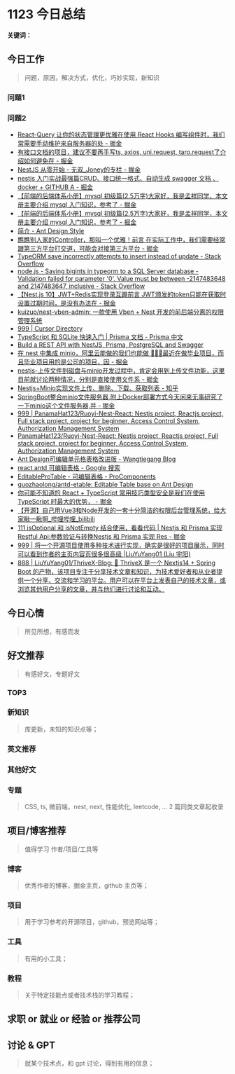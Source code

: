 
# 1123 今日总结




**关键词：** 


## 今日工作
> 问题，原因，解决方式，优化，巧妙实现，新知识

### 问题1


### 问题2
- [React-Query 让你的状态管理更优雅在使用 React Hooks 编写组件时，我们常需要手动维护来自服务器的处 - 掘金](https://juejin.cn/post/6937833844837974053)
- [有接口文档的项目，建议不要再手写ts, axios, uni.request, taro.request了介绍如何避免在 - 掘金](https://juejin.cn/post/7436581678120878080)
- [NestJS 从零开始 - 无双_Joney的专栏 - 掘金](https://juejin.cn/column/7179578893353877565)
- [nestjs 入门实战最强篇CRUD、接口统一格式、自动生成 swagger 文档 、docker + GITHUB A - 掘金](https://juejin.cn/post/7434059234760556594#heading-19)
- [【前端的后端体系小册】mysql 初级篇(2.5万字)大家好，我是孟祥同学，本文册主要介绍 mysql 入门知识，参考了 - 掘金](https://juejin.cn/post/7314978189456162851#heading-93)
- [【前端的后端体系小册】mysql 初级篇(2.5万字)大家好，我是孟祥同学，本文册主要介绍 mysql 入门知识，参考了 - 掘金](https://juejin.cn/post/7314978189456162851#heading-74)
- [简介 - Ant Design Style](https://ant-design.github.io/antd-style/zh-CN/guide)
- [瞧瞧别人家的Controller，那叫一个优雅！前言 在实际工作中，我们需要经常跟第三方平台打交道，可能会对接第三方平台 - 掘金](https://juejin.cn/post/7436040737416757275)
- [TypeORM save incorrectly attempts to insert instead of update - Stack Overflow](https://stackoverflow.com/questions/66671515/typeorm-save-incorrectly-attempts-to-insert-instead-of-update)
- [node.js - Saving bigints in typeorm to a SQL Server database - Validation failed for parameter '0'. Value must be between -2147483648 and 2147483647, inclusive - Stack Overflow](https://stackoverflow.com/questions/60904878/saving-bigints-in-typeorm-to-a-sql-server-database-validation-failed-for-param)
- [【Nest.js 10】JWT+Redis实现登录互踢前言 JWT颁发的token只能在获取时设置过期时间，是没有办法在 - 掘金](https://juejin.cn/post/7433079370853449791)
- [kuizuo/nest-vben-admin: 一款使用 Vben + Nest 开发的前后端分离的权限管理系统](https://github.com/kuizuo/nest-vben-admin)
- [999 | Cursor Directory](https://cursor.directory/)
- [TypeScript 和 SQLite 快速入门 | Prisma 文档 - Prisma 中文](https://prisma.org.cn/docs/getting-started/quickstart-sqlite#)
- [Build a REST API with NestJS, Prisma, PostgreSQL and Swagger](https://www.prisma.io/blog/nestjs-prisma-rest-api-7D056s1BmOL0)
- [在 nest 中集成 minio，阿里云能做的我们也能做 🐒🐒🐒最近在做毕业项目，而且毕业项目用的是公司的项目，因 - 掘金](https://juejin.cn/post/7362799963322351626?from=search-suggest)
- [nestjs-上传文件到磁盘与minio开发过程中，肯定会用到上传文件功能，这里目前就讨论两种情况，分别是直接使用文件系 - 掘金](https://juejin.cn/post/7274518244085710905)
- [Nestjs+Minio实现文件上传、删除、下载、获取列表 - 知乎](https://zhuanlan.zhihu.com/p/616073957)
- [SpringBoot整合minio文件服务器,附上Docker部署方式今天闲来无事研究了一下minio这个文件服务器,并 - 掘金](https://juejin.cn/post/7006217033092169764)
- [999 | PanamaHat123/Ruoyi-Nest-React: Nestjs project, Reactjs project, Full stack project, project for beginner, Access Control System, Authorization Management System](https://github.com/PanamaHat123/Ruoyi-Nest-React)
- [PanamaHat123/Ruoyi-Nest-React: Nestjs project, Reactjs project, Full stack project, project for beginner, Access Control System, Authorization Management System](https://github.com/PanamaHat123/Ruoyi-Nest-React/tree/master)
- [Ant Design可编辑单元格表格改进版 - Wangtiegang Blog](https://wangtiegang.github.io/2020/03/01/Ant-Design%E5%8F%AF%E7%BC%96%E8%BE%91%E5%8D%95%E5%85%83%E6%A0%BC%E8%A1%A8%E6%A0%BC%E6%94%B9%E8%BF%9B%E7%89%88/)
- [react antd 可编辑表格 - Google 搜索](https://www.google.com/search?q=react+antd++%E5%8F%AF%E7%BC%96%E8%BE%91%E8%A1%A8%E6%A0%BC&sca_esv=280a44b9c274f648&sxsrf=ADLYWIIT7cKBMEasu046VrlqsE4PbNcY6Q:1731911400704&ei=6N46Z-XLKvbAvr0PndjvgQk&start=10&sa=N&sstk=ATObxK5V-tTn5awALJ4gaAHBknMuFHw7EqU_RglvmAh-WgU7uPY4-jLOZCoEJndIhL9cUrw6nGVSX_KJ4P7JZL2abvWMBA3gU6s2yg&ved=2ahUKEwjl38jeoOWJAxV2oK8BHR3sO5AQ8NMDegQIBxAW&biw=2560&bih=1224&dpr=1)
- [EditableProTable - 可编辑表格 - ProComponents](https://procomponents.ant.design/components/editable-table)
- [guozhaolong/antd-etable: Editable Table base on Ant Design](https://github.com/guozhaolong/antd-etable)
- [你可能不知道的 React + TypeScript 常用技巧类型安全是我们在使用 TypeScript 时最大的优势， - 掘金](https://juejin.cn/post/7343987389080092723)
- [【开源】自己用Vue3和Node开发的一套十分简洁的权限后台管理系统，给大家瞅一瞅啊_哔哩哔哩_bilibili](https://www.bilibili.com/video/BV1U61xY6E4L/?vd_source=97ca2403e645c8e1787c35d7a06f7d45)
- [111 isOptional 和 isNotEmpty 结合使用，看看代码 | Nestjs 和 Prisma 实现 Restful Api:参数验证与转换Nestjs 和 Prisma 实现 Res - 掘金](https://juejin.cn/post/7436971536349741108)
- [999 | 将一个开源项目使用多种技术进行实现，确实是很好的项目展示，同时可以看到作者的主页内容页很多很高级 |LiuYuYang01 (Liu 宇阳)](https://github.com/LiuYuYang01)
- [888 | LiuYuYang01/ThriveX-Blog: 🎉 ThriveX 是一个 Nextjs14 + Spring Boot 的产物，该项目专注于分享技术文章和知识，为技术爱好者和从业者提供一个分享、交流和学习的平台。用户可以在平台上发表自己的技术文章，或浏览其他用户分享的文章，并与他们进行讨论和互动。](https://github.com/LiuYuYang01/ThriveX-Blog)


## 今日心情
> 所见所想，有感而发


## 好文推荐
> 有感好文，专题好文

### TOP3


### 新知识
> 库更新，未知的知识点等；

### 英文推荐



### 其他好文


### 专题
> CSS, ts, 微前端，nest, next, 性能优化, leetcode, ... 2 篇同类文章起收录


## 项目/博客推荐
> 值得学习 作者/项目/工具等

### 博客
> 优秀作者的博客，掘金主页，github 主页等；


### 项目
> 用于学习参考的开源项目，github，预览网站等；

### 工具
> 有用的小工具；

### 教程
> 关于特定技能点或者技术栈的学习教程；


## 求职 or 就业 or 经验 or 推荐公司


## 讨论 & GPT
> 就某个技术点，和 gpt 讨论，得到有用的信息；